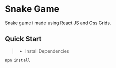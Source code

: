 # Snake Game


Snake game i made using React JS and Css Grids.



## Quick Start

>  * Install Dependencies
 
    npm install
      





